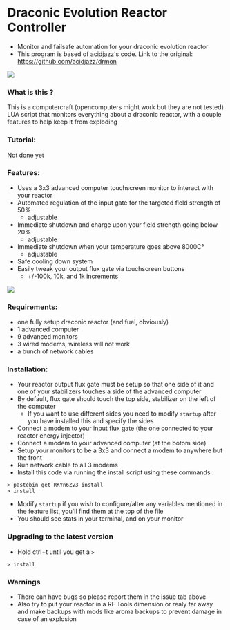 # Draconic Evolution Reactor Controller
* Monitor and failsafe automation for your draconic evolution reactor
* This program is based of acidjazz's code. Link to the original: https://github.com/acidjazz/drmon 

![](examples/Reactor_1.png)

### What is this ?
This is a computercraft (opencomputers might work but they are not tested) LUA script that monitors everything about a draconic reactor, with a couple features to help keep it from exploding


### Tutorial:
Not done yet

### Features:
* Uses a 3x3 advanced computer touchscreen monitor to interact with your reactor
* Automated regulation of the input gate for the targeted field strength of 50%
  * adjustable
* Immediate shutdown and charge upon your field strength going below 20%
  * adjustable
* Immediate shutdown when your temperature goes above 8000C°
  * adjustable
* Safe cooling down system
* Easily tweak your output flux gate via touchscreen buttons
  * +/-100k, 10k, and 1k increments
  
![](examples/Screen.png)

### Requirements:
* one fully setup draconic reactor (and fuel, obviously)
* 1 advanced computer
* 9 advanced monitors
* 3 wired modems, wireless will not work
* a bunch of network cables

### Installation:
* Your reactor output flux gate must be setup so that one side of it and one of your stabilizers touches a side of the advanced computer
* By default, flux gate should touch the top side, stabilizer on the left of the computer
  * If you want to use different sides you need to modify `startup` after you have installed this and specify the sides
* Connect a modem to your input flux gate (the one connected to your reactor energy injector)
* Connect a modem to your advanced computer (at the botom side)
* Setup your monitors to be a 3x3 and connect a modem to anywhere but the front
* Run network cable to all 3 modems
* Install this code via running the install script using these commands :

```
> pastebin get RKYn6Zv3 install
> install
```
* Modify `startup` if you wish to configure/alter any variables mentioned in the feature list, you'll find them at the top of the file
* You should see stats in your terminal, and on your monitor

### Upgrading to the latest version
* Hold ctrl+t until you get a `>`

```
> install
```

### Warnings
* There can have bugs so please report them in the issue tab above
* Also try to put your reactor in a RF Tools dimension or realy far away and make backups with mods like aroma backups to prevent damage in case of an explosion
